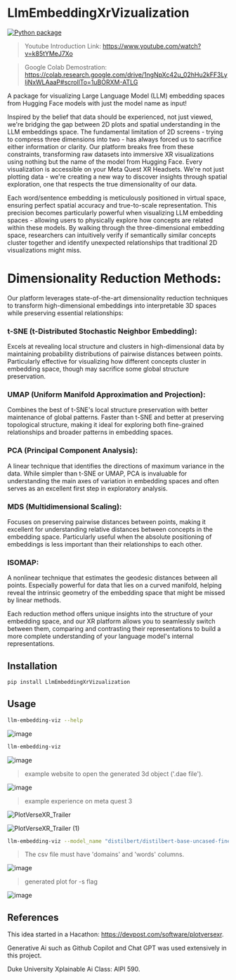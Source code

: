 # LlmEmbeddingXrVizualization
[![Python package](https://github.com/rmr327/LlmEmbeddingXrVizualization/actions/workflows/python-package.yml/badge.svg)](https://github.com/rmr327/LlmEmbeddingXrVizualization/actions/workflows/python-package.yml)

> Youtube Introduction Link: https://www.youtube.com/watch?v=k85tYMeJ7Xo

>Google Colab Demostration: https://colab.research.google.com/drive/1ngNpXc42u_02hHu2kFF3LyljNxWLAaaP#scrollTo=1uBORXM-ATLG

A package for visualizing Large Language Model (LLM) embedding spaces from Hugging Face models with just the model name as input!

Inspired by the belief that data should be experienced, not just viewed, we're bridging the gap between 2D plots and spatial understanding in the LLM embeddings space. The fundamental limitation of 2D screens - trying to compress three dimensions into two - has always forced us to sacrifice either information or clarity. Our platform breaks free from these constraints, transforming raw datasets into immersive XR visualizations using nothing but the name of the model from Hugging Face. Every visualization is accessible on your Meta Quest XR Headsets. We're not just plotting data - we're creating a new way to discover insights through spatial exploration, one that respects the true dimensionality of our data.

Each word/sentence embedding is meticulously positioned in virtual space, ensuring perfect spatial accuracy and true-to-scale representation. This precision becomes particularly powerful when visualizing LLM embedding spaces - allowing users to physically explore how concepts are related within these models. By walking through the three-dimensional embedding space, researchers can intuitively verify if semantically similar concepts cluster together and identify unexpected relationships that traditional 2D visualizations might miss.

# Dimensionality Reduction Methods: 

Our platform leverages state-of-the-art dimensionality reduction techniques to transform high-dimensional embeddings into interpretable 3D spaces while preserving essential relationships:

### t-SNE (t-Distributed Stochastic Neighbor Embedding):
Excels at revealing local structure and clusters in high-dimensional data by maintaining probability distributions of pairwise distances between points. Particularly effective for visualizing how different concepts cluster in embedding space, though may sacrifice some global structure preservation.

### UMAP (Uniform Manifold Approximation and Projection):
Combines the best of t-SNE's local structure preservation with better maintenance of global patterns. Faster than t-SNE and better at preserving topological structure, making it ideal for exploring both fine-grained relationships and broader patterns in embedding spaces.

### PCA (Principal Component Analysis):
A linear technique that identifies the directions of maximum variance in the data. While simpler than t-SNE or UMAP, PCA is invaluable for understanding the main axes of variation in embedding spaces and often serves as an excellent first step in exploratory analysis.

### MDS (Multidimensional Scaling):
Focuses on preserving pairwise distances between points, making it excellent for understanding relative distances between concepts in the embedding space. Particularly useful when the absolute positioning of embeddings is less important than their relationships to each other.

### ISOMAP:
A nonlinear technique that estimates the geodesic distances between all points. Especially powerful for data that lies on a curved manifold, helping reveal the intrinsic geometry of the embedding space that might be missed by linear methods.

Each reduction method offers unique insights into the structure of your embedding space, and our XR platform allows you to seamlessly switch between them, comparing and contrasting their representations to build a more complete understanding of your language model's internal representations.

## Installation

```bash
pip install LlmEmbeddingXrVizualization
```

## Usage
```bash
llm-embedding-viz --help
```
![image](https://github.com/user-attachments/assets/4586bcf0-1d03-441d-9cda-cb4a7f6a43c0)

```bash
llm-embedding-viz
```
![image](https://github.com/user-attachments/assets/0ed8ddd7-be71-4724-b25e-90c53a100e8c)

> example website to open the generated 3d object ('.dae file').

![image](https://github.com/user-attachments/assets/8da4f88a-72ce-46c2-b699-048fb0d8d1d5)

> example experience on meta quest 3

![PlotVerseXR_Trailer](https://github.com/user-attachments/assets/7c76cee8-7476-45ec-b482-6213618176d0)

![PlotVerseXR_Trailer (1)](https://github.com/user-attachments/assets/26903be9-2e82-4421-98bb-ca8adfb96157)



```bash
llm-embedding-viz --model_name "distilbert/distilbert-base-uncased-finetuned-sst-2-english" -c path_to_ur_labels_domains.csv -r isomap -s"
```
> The csv file must have 'domains' and 'words' columns.

![image](https://github.com/user-attachments/assets/02749a52-cb1c-460b-8393-2ef347f65a70)

> generated plot for -s flag

![image](https://github.com/user-attachments/assets/1c332560-e9f8-463a-be2c-095c77f77a1c)

## References
This idea started in a Hacathon: https://devpost.com/software/plotversexr.

Generative Ai such as Github Copilot and Chat GPT was used extensively in this project. 

Duke University Xplainable Ai Class: AIPI 590.

